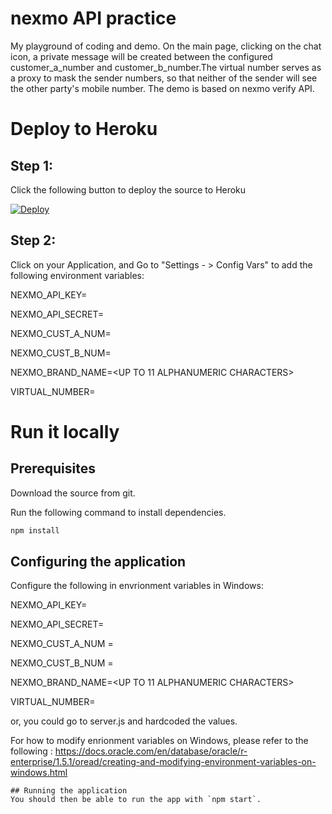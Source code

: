 # nexmo API practice 
My playground of coding and demo. On the main page, clicking on the chat icon, a private message will be created between the configured customer_a_number and customer_b_number.The virtual number serves as a proxy to mask the sender numbers, so that neither of the sender will see the other party's mobile number.
The demo is based on nexmo verify API. 

# Deploy to Heroku

## Step 1: 

Click the following button to deploy the source to Heroku

[![Deploy](https://www.herokucdn.com/deploy/button.svg)](https://heroku.com/deploy?template=https://github.com/kopi-kosong/nexmo-sms-api.git)

## Step 2: 

Click on your Application, and Go to "Settings - > Config Vars" to add the following environment variables:

NEXMO_API_KEY=<YOUR NEXMO API KEY> 
  
NEXMO_API_SECRET=<YOUR NEXMO API SECRET>
  
NEXMO_CUST_A_NUM=<From Mobile Number>
  
NEXMO_CUST_B_NUM=<To Mobile Number>
  
NEXMO_BRAND_NAME=<UP TO 11 ALPHANUMERIC CHARACTERS>

VIRTUAL_NUMBER=<YOUR Nexmo Vitural Number >

# Run it locally

## Prerequisites
Download the source from git.

Run the following command to install dependencies.

```bash
npm install
```

## Configuring the application

Configure the following in envrionment variables in Windows:

NEXMO_API_KEY=<YOUR NEXMO API KEY>

NEXMO_API_SECRET=<YOUR NEXMO API SECRET>

NEXMO_CUST_A_NUM =<From Mobile Number>

NEXMO_CUST_B_NUM =<To Mobile Number>

NEXMO_BRAND_NAME=<UP TO 11 ALPHANUMERIC CHARACTERS>

VIRTUAL_NUMBER=<YOUR Nexmo Vitural Number >

or, you could go to server.js and hardcoded the values.

For how to modify enrionment variables on Windows, please refer to the following :
https://docs.oracle.com/en/database/oracle/r-enterprise/1.5.1/oread/creating-and-modifying-environment-variables-on-windows.html

```
## Running the application
You should then be able to run the app with `npm start`.
